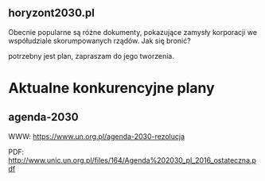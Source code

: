 ## horyzont2030.pl

Obecnie popularne są różne dokumenty, pokazujące zamysły korporacji we współudziale skorumpowanych rządów.
Jak się bronić?

potrzebny jest plan, zapraszam do jego tworzenia.


# Aktualne konkurencyjne plany
## agenda-2030
WWW:
https://www.un.org.pl/agenda-2030-rezolucja

PDF:
http://www.unic.un.org.pl/files/164/Agenda%202030_pl_2016_ostateczna.pdf
